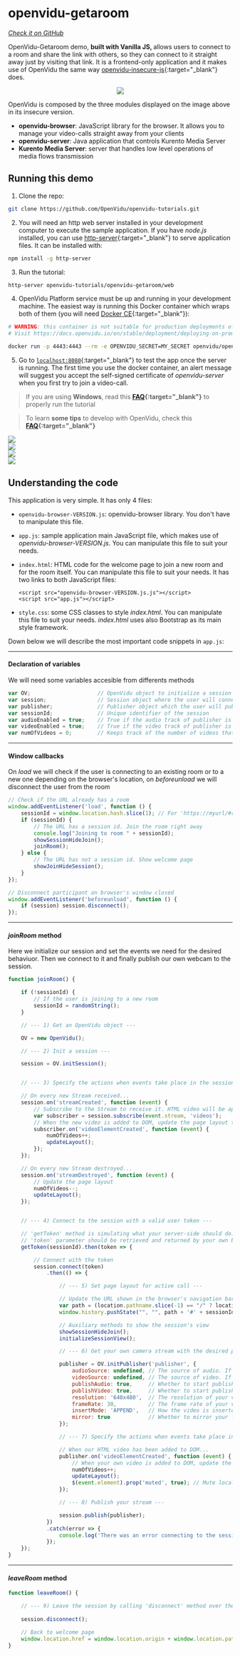 # openvidu-getaroom
<a href="https://github.com/OpenVidu/openvidu-tutorials/tree/master/openvidu-getaroom" target="_blank"><i class="icon ion-social-github"> Check it on GitHub</i></a>

OpenVidu-Getaroom demo, <strong>built with Vanilla JS, </strong> allows users to connect to a room and share the link with others, so they can connect to it straight away just by visiting that link. It is a frontend-only application and it makes use of OpenVidu the same way [openvidu-insecure-js](tutorials/openvidu-insecure-js/){:target="_blank"} does.

<p align="center">
  <img  class="img-responsive" src="img/tutorials/openvidu-getaroom.png">
</p>

OpenVidu is composed by the three modules displayed on the image above in its insecure version.

- **openvidu-browser**: JavaScript library for the browser. It allows you to manage your video-calls straight away from your clients
- **openvidu-server**: Java application that controls Kurento Media Server
- **Kurento Media Server**: server that handles low level operations of media flows transmission

## Running this demo

1) Clone the repo:

```bash
git clone https://github.com/OpenVidu/openvidu-tutorials.git
```

2) You will need an http web server installed in your development computer to execute the sample application. If you have _node.js_ installed, you can use [http-server](https://github.com/indexzero/http-server){:target="_blank"} to serve application files. It can be installed with:

```bash
npm install -g http-server
```

3) Run the tutorial:

```bash
http-server openvidu-tutorials/openvidu-getaroom/web
```

4) OpenVidu Platform service must be up and running in your development machine. The easiest way is running this Docker container which wraps both of them (you will need [Docker CE](https://store.docker.com/search?type=edition&offering=community){:target="_blank"}):

```bash
# WARNING: this container is not suitable for production deployments of OpenVidu Platform
# Visit https://docs.openvidu.io/en/stable/deployment/deploying-on-premises

docker run -p 4443:4443 --rm -e OPENVIDU_SECRET=MY_SECRET openvidu/openvidu-server-kms:2.12.0
```

5) Go to [`localhost:8080`](http://localhost:8080){:target="_blank"} to test the app once the server is running. The first time you use the docker container, an alert message will suggest you accept the self-signed certificate of _openvidu-server_ when you first try to join a video-call.

> If you are using **Windows**, read this **[FAQ](troubleshooting/#3-i-am-using-windows-to-run-the-tutorials-develop-my-app-anything-i-should-know){:target="_blank"}** to properly run the tutorial

> To learn **some tips** to develop with OpenVidu, check this **[FAQ](troubleshooting/#2-any-tips-to-make-easier-the-development-of-my-app-with-openvidu){:target="_blank"}**

<div class="row no-margin row-gallery">
	<div class="col-md-6">
		<a data-fancybox="gallery" href="img/demos/getaroom-index.png">
			<img class="img-responsive" src="img/demos/getaroom-index.png">
		</a>
	</div>
	<div class="col-md-6">
		<a data-fancybox="gallery" href="img/demos/getaroom-session-1.png">
			<img class="img-responsive" src="img/demos/getaroom-session-1.png">
		</a>
	</div>
</div>
<div class="row no-margin row-gallery">
	<div class="col-md-6">
		<a data-fancybox="gallery" href="img/demos/getaroom-session-6.png">
			<img class="img-responsive" src="img/demos/getaroom-session-6.png">
		</a>
	</div>
	<div class="col-md-6">
		<a data-fancybox="gallery" href="img/demos/getaroom-session-6-mob.png">
			<img id="img-mob" class="img-responsive" src="img/demos/getaroom-session-6-mob.png">
		</a>
	</div>
</div>


## Understanding the code

This application is very simple. It has only 4 files:

  - `openvidu-browser-VERSION.js`: openvidu-browser library. You don't have to manipulate this file. 
  - `app.js`: sample application main JavaScript file, which makes use of _openvidu-browser-VERSION.js_. You can manipulate this file to suit your needs.
  - `index.html`: HTML code for the welcome page to join a new room and for the room itself. You can manipulate this file to suit your needs. It has two links to both JavaScript files: 

        <script src="openvidu-browser-VERSION.js.js"></script>
        <script src="app.js"></script>

  - `style.css`: some CSS classes to style _index.html_. You can manipulate this file to suit your needs. _index.html_ uses also Bootstrap as its main style framework.

Down below we will describe the most important code snippets in `app.js`:

---


#### Declaration of variables
We will need some variables accesible from differents methods

```javascript
var OV;						// OpenVidu object to initialize a session
var session;				// Session object where the user will connect
var publisher;				// Publisher object which the user will publish
var sessionId;				// Unique identifier of the session
var audioEnabled = true;	// True if the audio track of publisher is active
var videoEnabled = true;	// True if the video track of publisher is active
var numOfVideos = 0;		// Keeps track of the number of videos that are being shown
```

---

#### Window callbacks
On _load_ we will check if the user is connecting to an existing room or to a new one depending on the browser's location, on _beforeunload_ we will disconnect the user from the room

```javascript
// Check if the URL already has a room
window.addEventListener('load', function () {
	sessionId = window.location.hash.slice(1); // For 'https://myurl/#roomId', sessionId would be 'roomId'
	if (sessionId) {
		// The URL has a session id. Join the room right away
		console.log("Joining to room " + sessionId);
		showSessionHideJoin();
		joinRoom();
	} else {
		// The URL has not a session id. Show welcome page
		showJoinHideSession();
	}
});

// Disconnect participant on browser's window closed
window.addEventListener('beforeunload', function () {
	if (session) session.disconnect();
});
```

---

#### _joinRoom_ method
Here we initialize our session and set the events we need for the desired behaviuor. Then we connect to it and finally publish our own webcam to the session.

```javascript
function joinRoom() {

	if (!sessionId) {
		// If the user is joining to a new room
		sessionId = randomString();
	}

	// --- 1) Get an OpenVidu object ---

	OV = new OpenVidu();

	// --- 2) Init a session ---

	session = OV.initSession();


	// --- 3) Specify the actions when events take place in the session ---

	// On every new Stream received...
	session.on('streamCreated', function (event) {
		// Subscribe to the Stream to receive it. HTML video will be appended to element with 'subscriber' id
		var subscriber = session.subscribe(event.stream, 'videos');
		// When the new video is added to DOM, update the page layout to fit one more participant
		subscriber.on('videoElementCreated', function (event) {
			numOfVideos++;
			updateLayout();
		});
	});

	// On every new Stream destroyed...
	session.on('streamDestroyed', function (event) {
		// Update the page layout
		numOfVideos--;
		updateLayout();
	});


	// --- 4) Connect to the session with a valid user token ---

	// 'getToken' method is simulating what your server-side should do.
	// 'token' parameter should be retrieved and returned by your own backend
	getToken(sessionId).then(token => {

		// Connect with the token
		session.connect(token)
			.then(() => {

				// --- 5) Set page layout for active call ---

				// Update the URL shown in the browser's navigation bar to show the session id
				var path = (location.pathname.slice(-1) == "/" ? location.pathname : location.pathname + "/");
				window.history.pushState("", "", path + '#' + sessionId);

				// Auxiliary methods to show the session's view
				showSessionHideJoin();
				initializeSessionView();

				// --- 6) Get your own camera stream with the desired properties ---

				publisher = OV.initPublisher('publisher', {
					audioSource: undefined, // The source of audio. If undefined default audio input
					videoSource: undefined, // The source of video. If undefined default video input
					publishAudio: true,  	// Whether to start publishing with your audio unmuted or not
					publishVideo: true,  	// Whether to start publishing with your video enabled or not
					resolution: '640x480',  // The resolution of your video
					frameRate: 30,			// The frame rate of your video
					insertMode: 'APPEND',	// How the video is inserted in target element 'video-container'
					mirror: true       		// Whether to mirror your local video or not
				});

				// --- 7) Specify the actions when events take place in our publisher ---

				// When our HTML video has been added to DOM...
				publisher.on('videoElementCreated', function (event) {
					// When your own video is added to DOM, update the page layout to fit it
					numOfVideos++;
					updateLayout();
					$(event.element).prop('muted', true); // Mute local video to avoid feedback
				});

				// --- 8) Publish your stream ---

				session.publish(publisher);
			})
			.catch(error => {
				console.log('There was an error connecting to the session:', error.code, error.message);
			});
	});
}
```

---

#### _leaveRoom_ method

```javascript
function leaveRoom() {

	// --- 9) Leave the session by calling 'disconnect' method over the Session object ---
	
	session.disconnect();

	// Back to welcome page
	window.location.href = window.location.origin + window.location.pathname;
}
```

<link rel="stylesheet" href="https://cdnjs.cloudflare.com/ajax/libs/fancybox/3.1.20/jquery.fancybox.min.css" />
<script src="https://cdnjs.cloudflare.com/ajax/libs/fancybox/3.1.20/jquery.fancybox.min.js"></script>
<script>
  $().fancybox({
    selector : '[data-fancybox="gallery"]',
    infobar : true,
    arrows : false,
    loop: true,
    protect: true,
    transitionEffect: 'slide',
    buttons : [
        'close'
    ],
    clickOutside : 'close',
    clickSlide   : 'close',
  });
</script>
